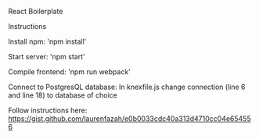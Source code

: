 React Boilerplate


Instructions

Install npm:
'npm install'

Start server:
'npm start'

Compile frontend:
'npm run webpack'

Connect to PostgresQL database:
In knexfile.js change connection (line 6 and line 18) to database of choice

Follow instructions here:
https://gist.github.com/laurenfazah/e0b0033cdc40a313d4710cc04e654556
